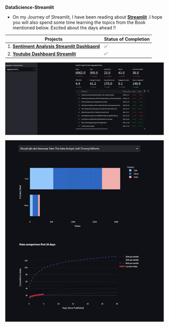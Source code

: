 
**DataScience-Streamlit**
- On my Journey of Streamlit, I have been reading about [**Streamlit**](https://docs.streamlit.io/library/get-started) .I hope you will also spend some time learning the topics from the Book mentioned below. Excited about the days ahead !!

| Projects | Status of Completion |
| ----- | -----|
| 1. [**Sentiment Analysis Streamlit Dashbaord**](https://github.com/andysingal/Interactive-Dashboards-With-Streamlit/tree/main/PycharmProjects/Sentiment-Analysis-streamlit) | ✅ |
| 2. [**Youtube Dashboard Streamlit**](https://github.com/andysingal/DataScience-Streamlit) | ✅ | 

![Image](https://github.com/andysingal/DataScience-Streamlit/blob/main/Images/Screen%20Shot%202023-04-08%20at%204.36.00%20PM.png)

![Image](https://github.com/andysingal/DataScience-Streamlit/blob/main/Images/Screen%20Shot%202023-04-08%20at%205.10.23%20PM.png)

